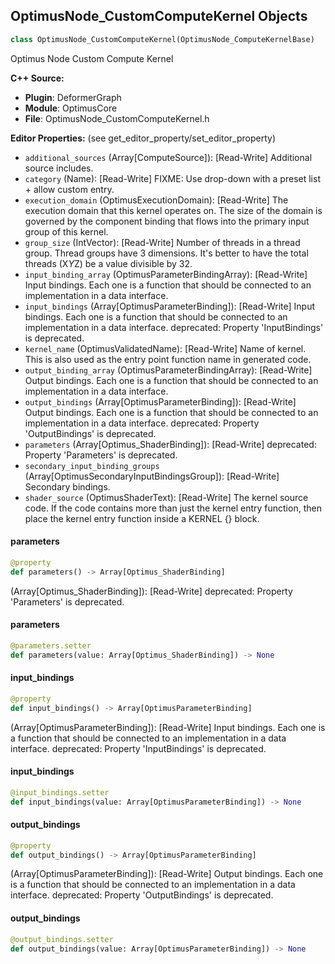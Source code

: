 ## OptimusNode_CustomComputeKernel Objects

```python
class OptimusNode_CustomComputeKernel(OptimusNode_ComputeKernelBase)
```

Optimus Node Custom Compute Kernel

**C++ Source:**

- **Plugin**: DeformerGraph
- **Module**: OptimusCore
- **File**: OptimusNode_CustomComputeKernel.h

**Editor Properties:** (see get_editor_property/set_editor_property)

- ``additional_sources`` (Array[ComputeSource]):  [Read-Write] Additional source includes.
- ``category`` (Name):  [Read-Write] FIXME: Use drop-down with a preset list + allow custom entry.
- ``execution_domain`` (OptimusExecutionDomain):  [Read-Write] The execution domain that this kernel operates on. The size of the domain is governed by
  the component binding that flows into the primary input group of this kernel.
- ``group_size`` (IntVector):  [Read-Write] Number of threads in a thread group.
  Thread groups have 3 dimensions.
  It's better to have the total threads (X*Y*Z) be a value divisible by 32.
- ``input_binding_array`` (OptimusParameterBindingArray):  [Read-Write] Input bindings. Each one is a function that should be connected to an implementation in a data interface.
- ``input_bindings`` (Array[OptimusParameterBinding]):  [Read-Write] Input bindings. Each one is a function that should be connected to an implementation in a data interface.
  deprecated: Property 'InputBindings' is deprecated.
- ``kernel_name`` (OptimusValidatedName):  [Read-Write] Name of kernel. This is also used as the entry point function name in generated code.
- ``output_binding_array`` (OptimusParameterBindingArray):  [Read-Write] Output bindings. Each one is a function that should be connected to an implementation in a data interface.
- ``output_bindings`` (Array[OptimusParameterBinding]):  [Read-Write] Output bindings. Each one is a function that should be connected to an implementation in a data interface.
  deprecated: Property 'OutputBindings' is deprecated.
- ``parameters`` (Array[Optimus_ShaderBinding]):  [Read-Write]
  deprecated: Property 'Parameters' is deprecated.
- ``secondary_input_binding_groups`` (Array[OptimusSecondaryInputBindingsGroup]):  [Read-Write] Secondary bindings.
- ``shader_source`` (OptimusShaderText):  [Read-Write] The kernel source code.
  If the code contains more than just the kernel entry function, then place the kernel entry function inside a KERNEL {} block.

<a id="unreal.OptimusNode_CustomComputeKernel.parameters"></a>

#### parameters

```python
@property
def parameters() -> Array[Optimus_ShaderBinding]
```

(Array[Optimus_ShaderBinding]):  [Read-Write]
deprecated: Property 'Parameters' is deprecated.

<a id="unreal.OptimusNode_CustomComputeKernel.parameters"></a>

#### parameters

```python
@parameters.setter
def parameters(value: Array[Optimus_ShaderBinding]) -> None
```

<a id="unreal.OptimusNode_CustomComputeKernel.input_bindings"></a>

#### input_bindings

```python
@property
def input_bindings() -> Array[OptimusParameterBinding]
```

(Array[OptimusParameterBinding]):  [Read-Write] Input bindings. Each one is a function that should be connected to an implementation in a data interface.
deprecated: Property 'InputBindings' is deprecated.

<a id="unreal.OptimusNode_CustomComputeKernel.input_bindings"></a>

#### input_bindings

```python
@input_bindings.setter
def input_bindings(value: Array[OptimusParameterBinding]) -> None
```

<a id="unreal.OptimusNode_CustomComputeKernel.output_bindings"></a>

#### output_bindings

```python
@property
def output_bindings() -> Array[OptimusParameterBinding]
```

(Array[OptimusParameterBinding]):  [Read-Write] Output bindings. Each one is a function that should be connected to an implementation in a data interface.
deprecated: Property 'OutputBindings' is deprecated.

<a id="unreal.OptimusNode_CustomComputeKernel.output_bindings"></a>

#### output_bindings

```python
@output_bindings.setter
def output_bindings(value: Array[OptimusParameterBinding]) -> None
```

<a id="unreal.OptimusNode_FunctionReference"></a>